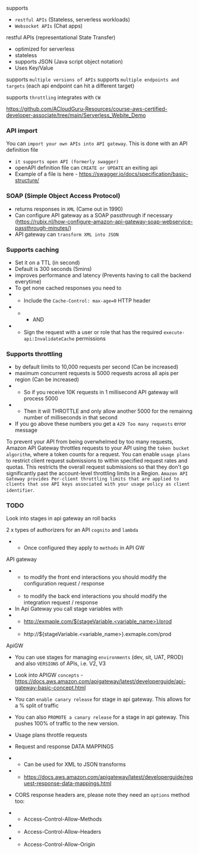 supports
- ```restful APIs``` (Stateless, serverless workloads)
- ```Websocket APIs``` (Chat apps)

restful APIs (representational State Transfer)
- optimized for serverless
- stateless
- supports JSON (Java script object notation)
- Uses Key/Value

supports ```multiple versions of APIs```
supports ```multiple endpoints and targets``` (each api endpoint can hit a different target)

supports ```throttling```
integrates with ```CW```

https://github.com/ACloudGuru-Resources/course-aws-certified-developer-associate/tree/main/Serverless_Webite_Demo

### API import ###
You can ```import your own APIs into API gateway```. This is done with an API definition file
- ```it supports open API (formerly swagger)```
- openAPI definition file can ```CREATE or UPDATE``` an exiting api
- Example of a file is here - https://swagger.io/docs/specification/basic-structure/

### SOAP (Simple Object Access Protocol) ###
- returns responses in ```XML``` (Came out in 1990)
- Can configure API gateway as a SOAP passthrough if necessary (https://rubix.nl/how-configure-amazon-api-gateway-soap-webservice-passthrough-minutes/)
- API gateway can ```transform XML into JSON```

### Supports caching ###
- Set it on a TTL (in second)
- Default is 300 seconds (5mins)
- improves performance and latency (Prevents having to call the backend everytime)
- To get none cached responses you need to
- - Include the ```Cache-Control: max-age=0``` HTTP header
- - - AND
- - Sign the request with a user or role that has the required ```execute-api:InvalidateCache``` permissions

### Supports throttling ###
- by default limits to 10,000 requests per second (Can be increased)
- maximum concurrent requests is 5000 requests across all apis per region (Can be increased)
- - So if you receive 10K requests in 1 millisecond API gateway will process 5000
- - Then it will THROTTLE and only allow another 5000 for the remainng number of milliseconds in that second
- If you go above these numbers you get a ```429 Too many requests``` error message   

To prevent your API from being overwhelmed by too many requests, Amazon API Gateway throttles requests to your API using the ```token bucket algorithm```, where a token counts for a request. You can enable ```usage plans``` to restrict client request submissions to within specified request rates and quotas. This restricts the overall request submissions so that they don't go significantly past the account-level throttling limits in a Region. ```Amazon API Gateway provides Per-client throttling limits that are applied to clients that use API keys associated with your usage policy as client identifier```.

### TODO ###
Look into stages in api gateway an roll backs

2 x types of authorizers for an API ```cognito``` and ```lambda```
- - Once configured they apply to ```methods``` in API GW

API gateway
- - to modify the front end interactions you should modify the configuration request / response 
- - to modify the back end interactions you should modify the integration request / response 
- In Api Gateway you call stage variables with 
- - http://exmaple.com/${stageVariable.<variable_name>}/prod
- - http://${stageVariable.<variable_name>}.exmaple.com/prod


ApiGW
- You can use stages for managing ```environments``` (dev, sit, UAT, PROD) and also ```VERSIONS``` of APIs, i.e. V2, V3
- Look into APIGW ```concepts``` - https://docs.aws.amazon.com/apigateway/latest/developerguide/api-gateway-basic-concept.html

- You can ```enable canary release``` for stage in api gateway. This allows for a % split of traffic
- You can also ```PROMOTE a canary release``` for a stage in api gateway. This pushes 100% of traffic to the new version.

- Usage plans throttle requests

- Request and response DATA MAPPINGS
- - Can be used for XML to JSON transforms
- - https://docs.aws.amazon.com/apigateway/latest/developerguide/request-response-data-mappings.html

- CORS response headers are, please note they need an ```options``` method too: 
- - Access-Control-Allow-Methods
- - Access-Control-Allow-Headers
- - Access-Control-Allow-Origin